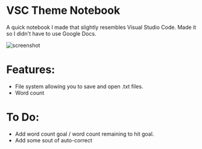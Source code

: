 # VSC Theme Notebook
A quick notebook I made that slightly resembles Visual Studio Code. Made it so I didn't have to use Google Docs.

![screenshot](https://media.discordapp.net/attachments/1083622718919933994/1099405096414085281/image.png?width=725&height=553)

# Features:
- File system allowing you to save and open .txt files.
- Word count

# To Do:
- Add word count goal / word count remaining to hit goal.
- Add some sout of auto-correct
